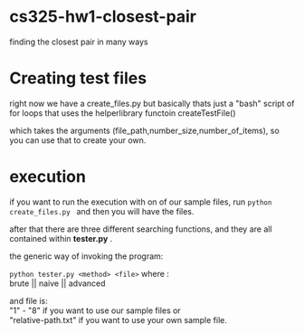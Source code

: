 # cs325-hw1-closest-pair

finding the closest pair in many ways


# Creating test files

right now we have a create_files.py but basically thats just a "bash" script of for loops that uses the helperlibrary functoin createTestFile()

which takes the arguments (file_path,number_size,number_of_items), so you can use that to create your own.

# execution

if you want to run the execution with on of our sample files, run ``` python create_files.py  ``` and then you will have the files.

after that there are three different searching functions, and they are all contained within **tester.py** .

the generic way of invoking the program:

``` python tester.py <method> <file> ```
where <method>: <br />
  brute || naive || advanced <br />

and file is: <br />
 "1" - "8" if you want to use our sample files or <br />
 "relative-path.txt" if you want to use your own sample file.
